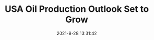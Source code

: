 ---
"title": "USA Oil Production Outlook Set to Grow"
"date": "2021-9-28 13:31:42"
"feed_name": "RIGZONE"
"feed_website": "http://www.rigzone.com/"
"feed_rss": "http://www.rigzone.com/news/rss/rigzone_latest.aspx"
"link": "https://www.rigzone.com/news/usa_oil_production_outlook_set_to_grow-28-sep-2021-166559-article/?rss=true"
"source": "None"
"file": "_posts/2021-1-1-8f400d8a0efd7fd5fbd8983c3c203a55093f8d3f.md"
"accident": "0"
"drilling": "0"
"dead": "0"
"injured": "0"
"arrested": "0"
"where": "unknown site"
"place": "unknown place"
---
